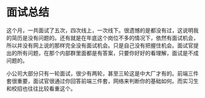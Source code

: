 # 面试总结

这个月，一共面试了五次，四次线上，一次线下。很遗憾的是都没有过，这说明我的简历是没有问题的。还有就是在年底这个岗位不多的情况下，依然有面试机会，所以并没有网上说的那样完全没有面试机会。只是自己没有把握住机会。面试官提出的所有问题，在那个内部群里面都是有答案，只要你好好的看理解，面试是不成问题的。

小公司大部分只有一轮面试，很少有两轮，甚至三轮这是中大厂才有的。前端三件套很重要，面试官很通过你回答前端三件套，网络来判断你的基础如何。而实习生和校招也往往比较看重这个。





